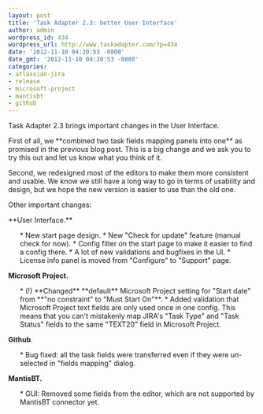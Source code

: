 ```yaml
---
layout: post
title: 'Task Adapter 2.3: better User Interface'
author: admin
wordpress_id: 434
wordpress_url: http://www.taskadapter.com/?p=434
date: '2012-11-10 04:20:53 -0800'
date_gmt: '2012-11-10 04:20:53 -0800'
categories:
- atlassian-jira
- release
- microsoft-project
- mantisbt
- github
---
```

<p>Task Adapter 2.3 brings important changes in the User Interface.</p>
<p>First of all, we **combined two task fields mapping panels into one** as promised in the previous blog post. This is a big change and we ask you to try this out and let us know what you think of it.</p>
<p>Second, we redesigned most of the editors to make them more consistent and usable. We know we still have a long way to go in terms of usability and design, but we hope the new version is easier to use than the old one.</p>
<p>Other important changes:</p>
<p>**User Interface.**</p>
<ul>
* New start page design.
* New "Check for update" feature (manual check for now).
* Config filter on the start page to make it easier to find a config there.
* A lot of new validations and bugfixes in the UI.
* License info panel is moved from "Configure" to "Support" page.

</ul>

**Microsoft Project.**</p>
<ul>
* (!) **Changed** **default** Microsoft Project setting for "Start date" from **"no constraint" to "Must Start On"**.
* Added validation that Microsoft Project text fields are only used once in one config. This means that you can't mistakenly map JIRA's "Task Type" and "Task Status" fields to the same "TEXT20" field in Microsoft Project.

</ul>

**Github**.</p>
<ul>
* Bug fixed: all the task fields were transferred even if they were un-selected in "fields mapping" dialog.

</ul>

**MantisBT.**</p>
<ul>
* GUI: Removed some fields from the editor, which are not supported by MantisBT connector yet.

</ul>

 </p>

